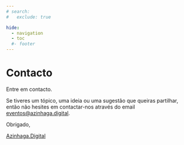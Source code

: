 ```yaml
---
# search:
#   exclude: true

hide:
  - navigation
  - toc
  #- footer
---
```


# Contacto

Entre em contacto.

Se tiveres um tópico, uma ideia ou uma sugestão que queiras partilhar, então não hesites em contactar-nos através do email [eventos@azinhaga.digital](mailto:eventos@azinhaga.digital).

Obrigado,

[Azinhaga.Digital](https://azinhaga.digital)
